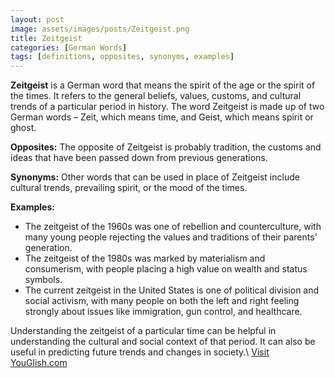 ```yaml
---
layout: post
image: assets/images/posts/Zeitgeist.png
title: Zeitgeist
categories: [German Words]
tags: [definitions, opposites, synonyms, examples]
---
```


**Zeitgeist** is a German word that means the spirit of the age or the spirit of the times. It refers to the general beliefs, values, customs, and cultural trends of a particular period in history. The word Zeitgeist is made up of two German words – Zeit, which means time, and Geist, which means spirit or ghost.

**Opposites:** The opposite of Zeitgeist is probably tradition, the customs and ideas that have been passed down from previous generations.

**Synonyms:** Other words that can be used in place of Zeitgeist include cultural trends, prevailing spirit, or the mood of the times.

**Examples:**

- The zeitgeist of the 1960s was one of rebellion and counterculture, with many young people rejecting the values and traditions of their parents' generation.
- The zeitgeist of the 1980s was marked by materialism and consumerism, with people placing a high value on wealth and status symbols.
- The current zeitgeist in the United States is one of political division and social activism, with many people on both the left and right feeling strongly about issues like immigration, gun control, and healthcare.

Understanding the zeitgeist of a particular time can be helpful in understanding the cultural and social context of that period. It can also be useful in predicting future trends and changes in society.\ <a id="yg-widget-0" class="youglish-widget" data-query="Zeitgeist" data-lang="german" data-components="8412" data-auto-start="0" data-bkg-color="theme_light" data-title="How%20to%20pronounce%20Zeitgeist%20in%20German"  rel="nofollow" href="https://youglish.com">Visit YouGlish.com</a><script async src="https://youglish.com/public/emb/widget.js" charset="utf-8"></script>